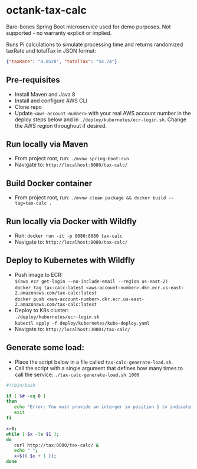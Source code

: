# octank-tax-calc

Bare-bones Spring Boot microservice used for demo purposes. Not supported - no warranty explicit or implied.

Runs Pi calculations to simulate processing time and returns randomized taxRate and totalTax in JSON format:  
```json
{"taxRate": "0.0528", "totalTax": "54.74"}
```

## Pre-requisites
- Install Maven and Java 8
- Install and configure AWS CLI 
- Clone repo
- Update `<aws-account-number>` with your real AWS account number in the deploy steps below and in `./deploy/kubernetes/ecr-login.sh`. Change the AWS region throughout if desired.

## Run locally via Maven
- From project root, run: `./mvnw spring-boot:run`
- Navigate to: `http://localhost:8080/tax-calc/`

## Build Docker container 
- From project root, run: `./mvnw clean package && docker build --tag=tax-calc .`

## Run locally via Docker with Wildfly
- Run: `docker run -it -p 8080:8080 tax-calc`  
- Navigate to: `http://localhost:8080/tax-calc/`

## Deploy to Kubernetes with Wildfly
- Push image to ECR:  
`$(aws ecr get-login --no-include-email --region us-east-2)`  
`docker tag tax-calc:latest <aws-account-number>.dkr.ecr.us-east-2.amazonaws.com/tax-calc:latest`  
`docker push <aws-account-number>.dkr.ecr.us-east-2.amazonaws.com/tax-calc:latest` 
- Deploy to K8s cluster:  
`./deploy/kubernetes/ecr-login.sh`   
`kubectl apply -f deploy/kubernetes/kube-deploy.yaml`
- Navigate to: `http://localhost:30001/tax-calc/`

## Generate some load:
- Place the script below in a file called `tax-calc-generate-load.sh`.
- Call the script with a single argument that defines how many times to call the service: `./tax-calc-generate-load.sh 1000`

```bash
#!/bin/bash

if [ $# -eq 0 ]
then
   echo "Error: You must provide an interger in position 1 to indicate the number of calls the script should make to the tax-calc service."
   exit
fi

x=0;
while [ $x -le $1 ];
do
   curl http://tax:8080/tax-calc/ &
   echo " ";
   x=$(( $x + 1 ));
done
```
